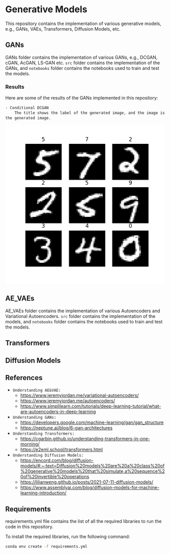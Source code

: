 # Generative Models
This repository contains the implementation of various generative models, e.g., GANs, VAEs, Transformers, Diffusion Models, etc.

## GANs
GANs folder contains the implementation of various GANs, e.g., DCGAN, cGAN, AcGAN, LS-GAN etc. 
 `src` folder contains the implementation of the GANs, and `notebooks` folder contains the notebooks used to train and test the models.
 ### Results
 Here are some of the results of the GANs implemented in this repository:

    - Conditional DCGAN 
        The title shows the label of the generated image, and the image is the generated image.
            
![DCGAN](results/cDCGAN_MNIST.png)




## AE_VAEs
AE_VAEs folder contains the implementation of various Autoencoders and Variational Autoencoders.
    `src` folder contains the implementation of the models, and `notebooks` folder contains the notebooks used to train and test the models.

## Transformers

## Diffusion Models

## References
- `Understanding AE&VAE: `
    - https://www.jeremyjordan.me/variational-autoencoders/
    - https://www.jeremyjordan.me/autoencoders/
    - https://www.simplilearn.com/tutorials/deep-learning-tutorial/what-are-autoencoders-in-deep-learning
- `Understanding GANs: `
    - https://developers.google.com/machine-learning/gan/gan_structure
    - https://neptune.ai/blog/6-gan-architectures
- `Understanding Transformers: ` 
    - https://cgarbin.github.io/understanding-transformers-in-one-morning/
    - https://e2eml.school/transformers.html
- `Understanding Diffusion Models: `
    - https://encord.com/blog/diffusion-models/#:~:text=Diffusion%20models%20are%20a%20class%20of%20generative%20models%20that%20simulate,a%20sequence%20of%20invertible%20operations
    - https://lilianweng.github.io/posts/2021-07-11-diffusion-models/
    - https://www.assemblyai.com/blog/diffusion-models-for-machine-learning-introduction/




## Requirements
requirements.yml file contains the list of all the required libraries to run the code in this repository.

To install the required libraries, run the following command:
```bash
conda env create -f requirements.yml
```






